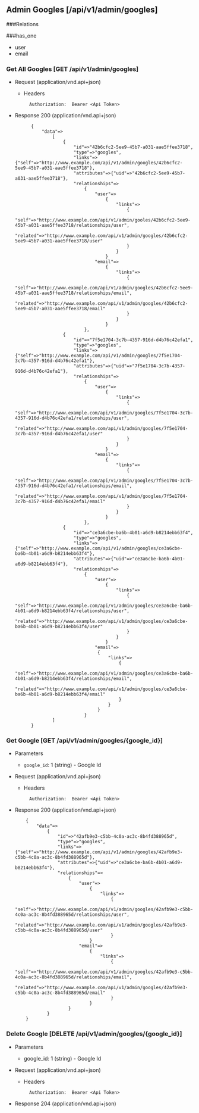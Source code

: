 ## Admin Googles [/api/v1/admin/googles]

###Relations

###has_one
+ user
+ email

### Get All Googles [GET /api/v1/admin/googles]

+ Request (application/vnd.api+json)

    + Headers

            Authorization:  Bearer <Api Token>

+ Response 200 (application/vnd.api+json)
            
            {
                "data"=>
                    [
                        {
                            "id"=>"42b6cfc2-5ee9-45b7-a031-aae5ffee3718",
                            "type"=>"googles",
                            "links"=>{"self"=>"http://www.example.com/api/v1/admin/googles/42b6cfc2-5ee9-45b7-a031-aae5ffee3718"},
                            "attributes"=>{"uid"=>"42b6cfc2-5ee9-45b7-a031-aae5ffee3718"},
                            "relationships"=>
                                {
                                    "user"=>
                                        {
                                            "links"=>
                                                {
                                                    "self"=>"http://www.example.com/api/v1/admin/gooles/42b6cfc2-5ee9-45b7-a031-aae5ffee3718/relationships/user",
                                                    "related"=>"http://www.example.com/api/v1/admin/googles/42b6cfc2-5ee9-45b7-a031-aae5ffee3718/user"
                                                }
                                            }
                                        }
                                    "email"=>
                                        {
                                            "links"=>
                                                {
                                                    "self"=>"http://www.example.com/api/v1/admin/googles/42b6cfc2-5ee9-45b7-a031-aae5ffee3718/relationships/email",
                                                    "related"=>"http://www.example.com/api/v1/admin/googles/42b6cfc2-5ee9-45b7-a031-aae5ffee3718/email"
                                                }
                                            }
                                        }    
                                },
                        {
                            "id"=>"7f5e1704-3c7b-4357-916d-d4b76c42efa1",
                            "type"=>"googles",
                            "links"=>{"self"=>"http://www.example.com/api/v1/admin/googles/7f5e1704-3c7b-4357-916d-d4b76c42efa1"},
                            "attributes"=>{"uid"=>"7f5e1704-3c7b-4357-916d-d4b76c42efa1"},
                            "relationships"=>
                                {
                                    "user"=>
                                        {
                                            "links"=>
                                                {
                                                    "self"=>"http://www.example.com/api/v1/admin/googles/7f5e1704-3c7b-4357-916d-d4b76c42efa1/relationships/user",
                                                    "related"=>"http://www.example.com/api/v1/admin/googles/7f5e1704-3c7b-4357-916d-d4b76c42efa1/user"
                                                }
                                            }
                                        }
                                    "email"=>
                                        {
                                            "links"=>
                                                {
                                                    "self"=>"http://www.example.com/api/v1/admin/googles/7f5e1704-3c7b-4357-916d-d4b76c42efa1/relationships/email",
                                                    "related"=>"http://www.example.com/api/v1/admin/googles/7f5e1704-3c7b-4357-916d-d4b76c42efa1/email"
                                                }
                                            }
                                        }    
                                },
                        {
                            "id"=>"ce3a6cbe-ba6b-4b01-a6d9-b8214ebb63f4",
                            "type"=>"googles",
                            "links"=>{"self"=>"http://www.example.com/api/v1/admin/googles/ce3a6cbe-ba6b-4b01-a6d9-b8214ebb63f4"},
                            "attributes"=>{"uid"=>"ce3a6cbe-ba6b-4b01-a6d9-b8214ebb63f4"},
                            "relationships"=>
                                {
                                    "user"=>
                                        {
                                            "links"=>
                                                {
                                                    "self"=>"http://www.example.com/api/v1/admin/googles/ce3a6cbe-ba6b-4b01-a6d9-b8214ebb63f4/relationships/user",
                                                    "related"=>"http://www.example.com/api/v1/admin/googles/ce3a6cbe-ba6b-4b01-a6d9-b8214ebb63f4/user"
                                                }
                                            }
                                        }
                                    "email"=>
                                     {
                                         "links"=>
                                             {
                                                 "self"=>"http://www.example.com/api/v1/admin/googles/ce3a6cbe-ba6b-4b01-a6d9-b8214ebb63f4/relationships/email",
                                                 "related"=>"http://www.example.com/api/v1/admin/googles/ce3a6cbe-ba6b-4b01-a6d9-b8214ebb63f4/email"
                                             }
                                         }
                                     }   
                                }
                    ]
            }

### Get Google [GET /api/v1/admin/googles/{google_id}]

+ Parameters
    + `google_id`: 1 (string) - Google Id

+ Request (application/vnd.api+json)

    + Headers

            Authorization:  Bearer <Api Token>

+ Response 200 (application/vnd.api+json)

          {
              "data"=>
                  {
                      "id"=>"42afb9e3-c5bb-4c0a-ac3c-8b4fd388965d",
                      "type"=>"googles",
                      "links"=>{"self"=>"http://www.example.com/api/v1/admin/googles/42afb9e3-c5bb-4c0a-ac3c-8b4fd388965d"},
                      "attributes"=>{"uid"=>"ce3a6cbe-ba6b-4b01-a6d9-b8214ebb63f4"},
                      "relationships"=>
                          {
                              "user"=>
                                  {
                                      "links"=>
                                          {
                                              "self"=>"http://www.example.com/api/v1/admin/googles/42afb9e3-c5bb-4c0a-ac3c-8b4fd388965d/relationships/user",
                                              "related"=>"http://www.example.com/api/v1/admin/googles/42afb9e3-c5bb-4c0a-ac3c-8b4fd388965d/user"
                                          }
                                  }
                              "email"=>
                                  {
                                      "links"=>
                                          {
                                              "self"=>"http://www.example.com/api/v1/admin/googles/42afb9e3-c5bb-4c0a-ac3c-8b4fd388965d/relationships/email",
                                              "related"=>"http://www.example.com/api/v1/admin/googles/42afb9e3-c5bb-4c0a-ac3c-8b4fd388965d/email"
                                          }
                                  }    
                          }
                  }
          }

### Delete Google [DELETE /api/v1/admin/googles/{google_id}]

+ Parameters
    + google_id: 1 (string) - Google Id

+ Request (application/vnd.api+json)

    + Headers

            Authorization:  Bearer <Api Token>

+ Response 204 (application/vnd.api+json)